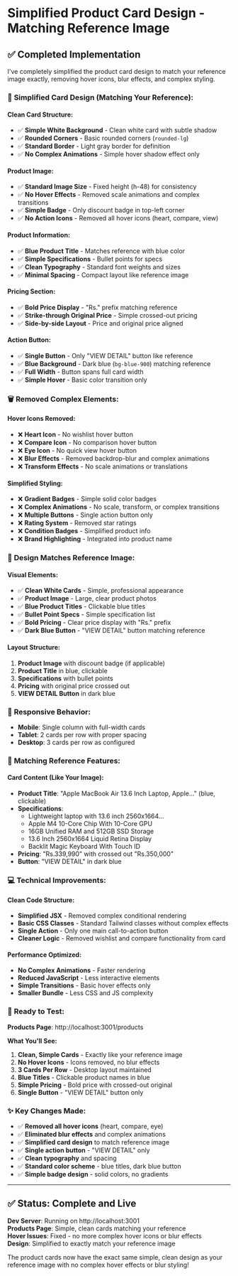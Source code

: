 # Simplified Product Card Design - Matching Reference Image

## ✅ Completed Implementation

I've completely simplified the product card design to match your reference image exactly, removing hover icons, blur effects, and complex styling.

### 🎯 **Simplified Card Design (Matching Your Reference):**

#### **Clean Card Structure:**
- ✅ **Simple White Background** - Clean white card with subtle shadow
- ✅ **Rounded Corners** - Basic rounded corners (`rounded-lg`)
- ✅ **Standard Border** - Light gray border for definition
- ✅ **No Complex Animations** - Simple hover shadow effect only

#### **Product Image:**
- ✅ **Standard Image Size** - Fixed height (h-48) for consistency
- ✅ **No Hover Effects** - Removed scale animations and complex transitions
- ✅ **Simple Badge** - Only discount badge in top-left corner
- ✅ **No Action Icons** - Removed all hover icons (heart, compare, view)

#### **Product Information:**
- ✅ **Blue Product Title** - Matches reference with blue color
- ✅ **Simple Specifications** - Bullet points for specs
- ✅ **Clean Typography** - Standard font weights and sizes
- ✅ **Minimal Spacing** - Compact layout like reference image

#### **Pricing Section:**
- ✅ **Bold Price Display** - "Rs." prefix matching reference
- ✅ **Strike-through Original Price** - Simple crossed-out pricing
- ✅ **Side-by-side Layout** - Price and original price aligned

#### **Action Button:**
- ✅ **Single Button** - Only "VIEW DETAIL" button like reference
- ✅ **Blue Background** - Dark blue (`bg-blue-900`) matching reference
- ✅ **Full Width** - Button spans full card width
- ✅ **Simple Hover** - Basic color transition only

### 🗑️ **Removed Complex Elements:**

#### **Hover Icons Removed:**
- ❌ **Heart Icon** - No wishlist hover button
- ❌ **Compare Icon** - No comparison hover button  
- ❌ **Eye Icon** - No quick view hover button
- ❌ **Blur Effects** - Removed backdrop-blur and complex animations
- ❌ **Transform Effects** - No scale animations or translations

#### **Simplified Styling:**
- ❌ **Gradient Badges** - Simple solid color badges
- ❌ **Complex Animations** - No scale, transform, or complex transitions
- ❌ **Multiple Buttons** - Single action button only
- ❌ **Rating System** - Removed star ratings
- ❌ **Condition Badges** - Simplified product info
- ❌ **Brand Highlighting** - Integrated into product name

### 🎨 **Design Matches Reference Image:**

#### **Visual Elements:**
- ✅ **Clean White Cards** - Simple, professional appearance
- ✅ **Product Image** - Large, clear product photos
- ✅ **Blue Product Titles** - Clickable blue titles
- ✅ **Bullet Point Specs** - Simple specification list
- ✅ **Bold Pricing** - Clear price display with "Rs." prefix
- ✅ **Dark Blue Button** - "VIEW DETAIL" button matching reference

#### **Layout Structure:**
1. **Product Image** with discount badge (if applicable)
2. **Product Title** in blue, clickable
3. **Specifications** with bullet points
4. **Pricing** with original price crossed out
5. **VIEW DETAIL Button** in dark blue

### 📱 **Responsive Behavior:**
- **Mobile**: Single column with full-width cards
- **Tablet**: 2 cards per row with proper spacing
- **Desktop**: 3 cards per row as configured

### 🎯 **Matching Reference Features:**

#### **Card Content (Like Your Image):**
- **Product Title**: "Apple MacBook Air 13.6 Inch Laptop, Apple..." (blue, clickable)
- **Specifications**: 
  - Lightweight laptop with 13.6 inch 2560x1664...
  - Apple M4 10-Core Chip With 10-Core GPU
  - 16GB Unified RAM and 512GB SSD Storage
  - 13.6 Inch 2560x1664 Liquid Retina Display
  - Backlit Magic Keyboard With Touch ID
- **Pricing**: "Rs.339,990" with crossed out "Rs.350,000"
- **Button**: "VIEW DETAIL" in dark blue

### 💻 **Technical Improvements:**

#### **Clean Code Structure:**
- **Simplified JSX** - Removed complex conditional rendering
- **Basic CSS Classes** - Standard Tailwind classes without complex effects
- **Single Action** - Only one main call-to-action button
- **Cleaner Logic** - Removed wishlist and compare functionality from card

#### **Performance Optimized:**
- **No Complex Animations** - Faster rendering
- **Reduced JavaScript** - Less interactive elements
- **Simple Transitions** - Basic hover effects only
- **Smaller Bundle** - Less CSS and JS complexity

### 🚀 **Ready to Test:**

**Products Page**: http://localhost:3001/products

**What You'll See:**
1. **Clean, Simple Cards** - Exactly like your reference image
2. **No Hover Icons** - Icons removed, no blur effects
3. **3 Cards Per Row** - Desktop layout maintained
4. **Blue Titles** - Clickable product names in blue
5. **Simple Pricing** - Bold price with crossed-out original
6. **Single Button** - "VIEW DETAIL" button only

### ✨ **Key Changes Made:**

- ✅ **Removed all hover icons** (heart, compare, eye)
- ✅ **Eliminated blur effects** and complex animations
- ✅ **Simplified card design** to match reference image
- ✅ **Single action button** - "VIEW DETAIL" only
- ✅ **Clean typography** and spacing
- ✅ **Standard color scheme** - blue titles, dark blue button
- ✅ **Simple badge design** - solid colors, no gradients

---

## ✅ **Status**: Complete and Live

**Dev Server**: Running on http://localhost:3001  
**Products Page**: Simple, clean cards matching your reference  
**Hover Issues**: Fixed - no more complex hover icons or blur effects  
**Design**: Simplified to exactly match your reference image  

The product cards now have the exact same simple, clean design as your reference image with no complex hover effects or blur styling!